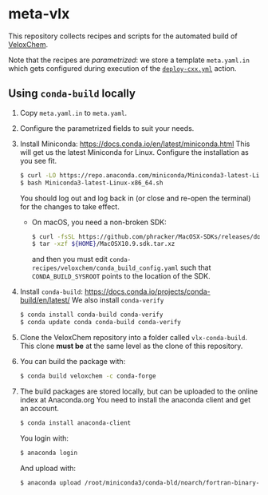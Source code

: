 # meta-vlx

This repository collects recipes and scripts for the automated build of
[VeloxChem](https://veloxchem.org/).

Note that the recipes are *parametrized*: we store a template `meta.yaml.in`
which gets configured during execution of the
[`deploy-cxx.yml`](.github/workflows/deploy-cxx.yml) action.

## Using `conda-build` locally

1. Copy `meta.yaml.in` to `meta.yaml`.
2. Configure the parametrized fields to suit your needs. 
3. Install Miniconda: <https://docs.conda.io/en/latest/miniconda.html>
   This will get us the latest Miniconda for Linux. Configure the
   installation as you see fit.

   ``` bash
   $ curl -LO https://repo.anaconda.com/miniconda/Miniconda3-latest-Linux-x86_64.sh
   $ bash Miniconda3-latest-Linux-x86_64.sh
   ```

   You should log out and log back in (or close and re-open the
   terminal) for the changes to take effect.

   - On macOS, you need a non-broken SDK:

     ```bash
     $ curl -fsSL https://github.com/phracker/MacOSX-SDKs/releases/download/10.15/MacOSX10.9.sdk.tar.xz > ${HOME}/MacOSX10.9.sdk.tar.xz
     $ tar -xzf ${HOME}/MacOSX10.9.sdk.tar.xz
     ```
     and then you must edit `conda-recipes/veloxchem/conda_build_config.yaml`
     such that `CONDA_BUILD_SYSROOT` points to the location of the SDK.

4. Install `conda-build`:
   <https://docs.conda.io/projects/conda-build/en/latest/> We also
   install `conda-verify`

   ``` bash
   $ conda install conda-build conda-verify
   $ conda update conda conda-build conda-verify
   ```
5. Clone the VeloxChem repository into a folder called `vlx-conda-build`. This
   clone **must be** at the same level as the clone of this repository.

6. You can build the package with:

   ``` bash
   $ conda build veloxchem -c conda-forge
   ```

7. The build packages are stored locally, but can be uploaded to the
   online index at Anaconda.org You need to install the anaconda client
   and get an account.

   ``` bash
   $ conda install anaconda-client
   ```

   You login with:

   ``` bash
   $ anaconda login
   ```

   And upload with:

   ``` bash
   $ anaconda upload /root/miniconda3/conda-bld/noarch/fortran-binary-1.0.6-py_0.tar.bz2
   ```
